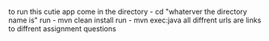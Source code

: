 to run this cutie app
come in the directory - cd "whaterver the directory name is"
run - mvn clean install
run - mvn exec:java
all diffrent urls are links to diffrent assignment questions
